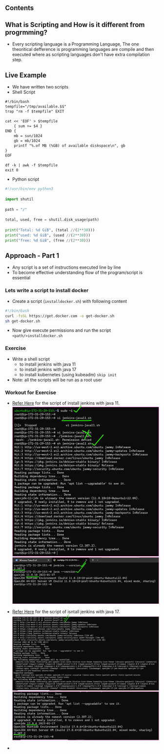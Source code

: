 Contents
--------

What is Scripting and How is it different from progrmming?
----------------------------------------------------------

* Every scripting language is a Programming Language, The one theoritical defference is programming languages are compile and then executed where as scripting languages don't have extra compilation step.


Live Example
------------

* We have written two scripts
* Shell Script
```shell
#!/bin/bash
tempfile="/tmp/available.$$"
trap "rm -f $tempfile" EXIT

cat << 'EOF' > $tempfile    
    { sum += $4 }
END {
    mb = sun/1024
    gb = mb/1024
    printf "%.of MB (%GB) of available diskspace\n", gb
}
EOF

df -k | awk -f $tempfile
exit 0
```


* Python script

```python
#!/usr/bin/env python3

import shutil

path = "/"

total, used, free = shutil.disk_usage(path)

print("Total: %d GiB", (total //(2**30)))
print("used: %d GiB", (used //(2**30)))
print("free: %d GiB", (free //(2**30)))
```


Approach - Part 1
-----------------

* Any script is a set of instructions executed line by line
* To become effective understanding flow of the program/script is essential

### Lets write a script to install docker
* Create a script (`installdocker.sh`) with following content 
```bash
#!/bin/bash
curl -fsSL https://get.docker.com -o get-docker.sh
sh get-docker.sh
```
* Now give execute permissions and run the script `<path/>installdocker.sh`

### Exercise

* Write a shell script 
    * to install jenkins with java 11 
    * to install jenkins with java 17 
    * to install kubernetes (using kubeadm) `skip init`
* Note: all the scripts will be run as a root user

### Workout for Exercise
* [Refer Here](https://github.com/qtaarkayapril23/shell-scripting/blob/main/27april23/jenkins-java11.sh) for the script of install jenkins with java 11.
![Preview](Images/ss1.png)
![Preview](Images/ss2.png)

* [Refer Here](https://github.com/qtaarkayapril23/shell-scripting/blob/main/27april23/jenkins-java17.sh) for the script of isntall jenkins with java 17.
![Preview](Images/ss3.png)
![Preview](Images/ss4.png)

* 